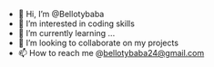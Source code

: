 - 👋 Hi, I’m @Bellotybaba
- 👀 I’m interested in coding skills
- 🌱 I’m currently learning ...
- 💞️ I’m looking to collaborate on my projects
- 📫 How to reach me @bellotybaba24@gmail.com

<!---
Bellotybaba/Bellotybaba is a ✨ special ✨ repository because its `README.md` (this file) appears on your GitHub profile.
You can click the Preview link to take a look at your changes.
--->
